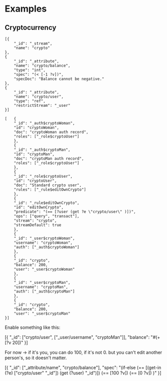 # Examples

## Cryptocurrency

```
[{
    "_id": "_stream",
    "name": "crypto"
}, 
{
    "_id": "_attribute",
    "name": "crypto/balance",
    "type": "int",
    "spec": "(< [-1 ?v])",
    "specDoc": "Balance cannot be negative."
},
{
    "_id": "_attribute",
    "name": "crypto/user",
    "type": "ref",
    "restrictStream": "_user"
}]
```


```
[   {
    "_id": "_auth$cryptoWoman",
    "id": "cryptoWoman",
    "doc": "cryptoWoman auth record",
    "roles": ["_role$cryptoUser"]
    },
    {
    "_id": "_auth$cryptoMan",
    "id": "cryptoMan",
    "doc": "cryptoMan auth record",
    "roles": ["_role$cryptoUser"]
    },
    {
    "_id": "_role$cryptoUser",
    "id": "cryptoUser",
    "doc": "Standard crypto user",
    "rules": ["_rule$editOwnCrypto"]
    },
    {
    "_id": "_rule$editOwnCrypto",
    "id": "editOwnCrypto",
    "predicate": "(== [?user (get ?e \"crypto/user\" )])",
    "ops": ["query", "transact"],
    "stream": "crypto",
    "streamDefault": true
    },
    {
    "_id": "_user$cryptoWoman",
    "username": "cryptoWoman",
    "auth": ["_auth$cryptoWoman"]
    }, 
    {
    "_id": "crypto",
    "balance": 200,
    "user": "_user$cryptoWoman"
    },
    {
    "_id": "_user$cryptoMan",
    "username": "cryptoMan",
    "auth": ["_auth$cryptoMan"]
    }, 
    {
    "_id": "crypto",
    "balance": 200,
    "user": "_user$cryptoMan"
}]
```



Enable something like this:

[{
    "_id": ["crypto/user", ["_user/username", "cryptoMan"]],
    "balance": "#(+ [?v 20])"
}]



For now -> if it's you, you can do 100, if it's not 0. but you can't edit another person's, so it doesn't matter. 

[{
    "_id": ["_attribute/name", "crypto/balance"],
    "spec": "(if-else (== [(get-in (?e) [\"crypto/user\" \"_id\"]) (get (?user) \"_id\")]) (== [100 ?v]) (== [0 ?v]) )"
}]